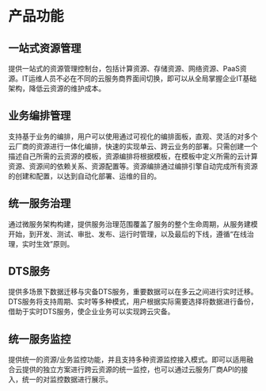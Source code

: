 # 产品功能
## 一站式资源管理
提供一站式的资源管理控制台，包括计算资源、存储资源、网络资源、PaaS资源。IT运维人员不必在不同的云服务商界面间切换，即可以从全局掌握企业IT基础架构，降低云资源的维护成本。
## 业务编排管理
支持基于业务的编排，用户可以使用通过可视化的编排面板，直观、灵活的对多个云厂商的资源进行一体化编排，快速的实现单云、跨云业务的部署。只需创建一个描述自己所需的云资源的模板，资源编排将根据模板，在模板中定义所需的云计算资源、资源间的依赖关系、资源配置等。资源编排通过编排引擎自动完成所有资源的创建和配置，以达到自动化部署、运维的目的。
## 统一服务治理
通过微服务架构构建，提供服务治理范围覆盖了服务的整个生命周期，从服务建模开始，到开发、测试、审批、发布、运行时管理，以及最后的下线，遵循“在线治理，实时生效”原则。
## DTS服务
提供多场景下数据迁移与灾备DTS服务，重要数据可以在多云之间进行实时迁移。DTS服务将支持周期、实时等多种模式，用户根据实际需要选择将数据进行备份，借助于实时DTS服务，使企业业务可以实现跨云灾备。
## 统一服务监控
提供统一的资源/业务监控功能，并且支持多种资源监控接入模式。即可以适用融合云提供的独立方案进行跨云资源的统一监控，也可以通过云服务厂商API的接入，统一的对监控数据进行展示。


